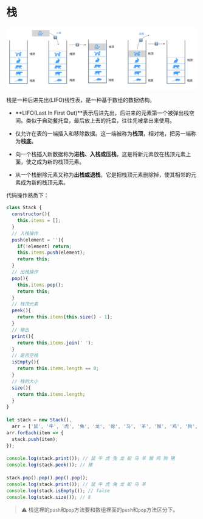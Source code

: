 # 栈

![stack](./imgs/stack.jpg "border_img_stack")

栈是一种后进先出(LIFO)线性表，是一种基于数组的数据结构。

- **LIFO(Last In First Out)**表示后进先出，后进来的元素第一个被弹出栈空间。类似于自动餐托盘，最后放上去的托盘，往往先被拿出来使用。

- 仅允许在表的一端插入和移除数据。这一端被称为**栈顶**，相对地，把另一端称为**栈底**。

- 向一个栈插入新数据称为**进栈、入栈或压栈**，这是将新元素放在栈顶元素上面，使之成为新的栈顶元素。

- 从一个栈删除元素又称为**出栈或退栈**，它是把栈顶元素删除掉，使其相邻的元素成为新的栈顶元素。

代码操作熟悉下：

```javascript
class Stack {
  constructor(){
    this.items = [];
  }
  // 入栈操作
  push(element = ''){
    if(!element) return;
    this.items.push(element);
    return this;
  }
  // 出栈操作
  pop(){
    this.items.pop();
    return this;
  }
  // 栈顶元素
  peek(){
    return this.items[this.size() - 1];
  }
  // 输出
  print(){
    return this.items.join(' ');
  }
  // 是否空栈
  isEmpty(){
    return this.items.length == 0;
  }
  // 栈的大小
  size(){
    return this.items.length;
  }
}

let stack = new Stack(),
  arr = ['鼠', '牛', '虎', '兔', '龙', '蛇', '马', '羊', '猴', '鸡', '狗', '猪'];
arr.forEach(item => {
  stack.push(item);
});

console.log(stack.print()); // 鼠 牛 虎 兔 龙 蛇 马 羊 猴 鸡 狗 猪
console.log(stack.peek()); // 猪

stack.pop().pop().pop().pop();
console.log(stack.print()); // 鼠 牛 虎 兔 龙 蛇 马 羊
console.log(stack.isEmpty()); // false
console.log(stack.size()); // 8
```

> :warning: 栈这裡的`push`和`pop`方法要和数组裡面的`push`和`pop`方法区分下。

